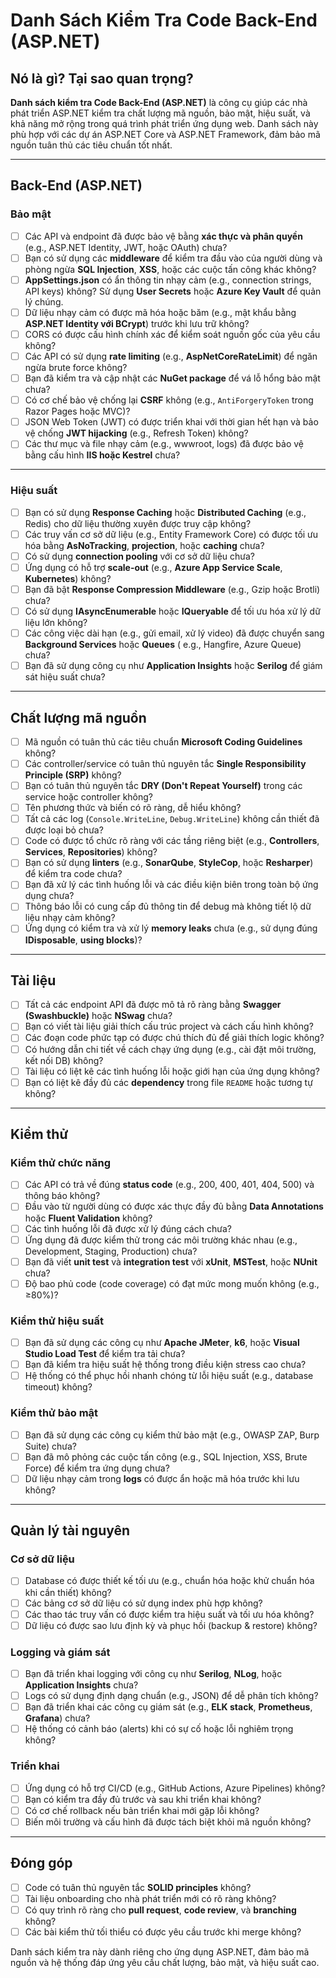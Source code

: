 # **Danh Sách Kiểm Tra Code Back-End (ASP.NET)**

## **Nó là gì? Tại sao quan trọng?**

**Danh sách kiểm tra Code Back-End (ASP.NET)** là công cụ giúp các nhà phát triển ASP.NET kiểm tra chất lượng mã nguồn,
bảo mật, hiệu suất, và khả năng mở rộng trong quá trình phát triển ứng dụng web. Danh sách này phù hợp với các dự án
ASP.NET Core và ASP.NET Framework, đảm bảo mã nguồn tuân thủ các tiêu chuẩn tốt nhất.

---

## **Back-End (ASP.NET)**

### **Bảo mật**

- [ ] Các API và endpoint đã được bảo vệ bằng **xác thực và phân quyền** (e.g., ASP.NET Identity, JWT, hoặc OAuth) chưa?
- [ ] Bạn có sử dụng các **middleware** để kiểm tra đầu vào của người dùng và phòng ngừa **SQL Injection**, **XSS**,
  hoặc các cuộc tấn công khác không?
- [ ] **AppSettings.json** có ẩn thông tin nhạy cảm (e.g., connection strings, API keys) không? Sử dụng **User Secrets**
  hoặc **Azure Key Vault** để quản lý chúng.
- [ ] Dữ liệu nhạy cảm có được mã hóa hoặc băm (e.g., mật khẩu bằng **ASP.NET Identity với BCrypt**) trước khi lưu trữ
  không?
- [ ] CORS có được cấu hình chính xác để kiểm soát nguồn gốc của yêu cầu không?
- [ ] Các API có sử dụng **rate limiting** (e.g., **AspNetCoreRateLimit**) để ngăn ngừa brute force không?
- [ ] Bạn đã kiểm tra và cập nhật các **NuGet package** để vá lỗ hổng bảo mật chưa?
- [ ] Có cơ chế bảo vệ chống lại **CSRF** không (e.g., `AntiForgeryToken` trong Razor Pages hoặc MVC)?
- [ ] JSON Web Token (JWT) có được triển khai với thời gian hết hạn và bảo vệ chống **JWT hijacking** (e.g., Refresh
  Token) không?
- [ ] Các thư mục và file nhạy cảm (e.g., wwwroot, logs) đã được bảo vệ bằng cấu hình **IIS hoặc Kestrel** chưa?

---

### **Hiệu suất**

- [ ] Bạn có sử dụng **Response Caching** hoặc **Distributed Caching** (e.g., Redis) cho dữ liệu thường xuyên được truy
  cập không?
- [ ] Các truy vấn cơ sở dữ liệu (e.g., Entity Framework Core) có được tối ưu hóa bằng **AsNoTracking**, **projection**,
  hoặc **caching** chưa?
- [ ] Có sử dụng **connection pooling** với cơ sở dữ liệu chưa?
- [ ] Ứng dụng có hỗ trợ **scale-out** (e.g., **Azure App Service Scale**, **Kubernetes**) không?
- [ ] Bạn đã bật **Response Compression Middleware** (e.g., Gzip hoặc Brotli) chưa?
- [ ] Có sử dụng **IAsyncEnumerable** hoặc **IQueryable** để tối ưu hóa xử lý dữ liệu lớn không?
- [ ] Các công việc dài hạn (e.g., gửi email, xử lý video) đã được chuyển sang **Background Services** hoặc **Queues** (
  e.g., Hangfire, Azure Queue) chưa?
- [ ] Bạn đã sử dụng công cụ như **Application Insights** hoặc **Serilog** để giám sát hiệu suất chưa?

---

## **Chất lượng mã nguồn**

- [ ] Mã nguồn có tuân thủ các tiêu chuẩn **Microsoft Coding Guidelines** không?
- [ ] Các controller/service có tuân thủ nguyên tắc **Single Responsibility Principle (SRP)** không?
- [ ] Bạn có tuân thủ nguyên tắc **DRY (Don't Repeat Yourself)** trong các service hoặc controller không?
- [ ] Tên phương thức và biến có rõ ràng, dễ hiểu không?
- [ ] Tất cả các log (`Console.WriteLine`, `Debug.WriteLine`) không cần thiết đã được loại bỏ chưa?
- [ ] Code có được tổ chức rõ ràng với các tầng riêng biệt (e.g., **Controllers**, **Services**, **Repositories**)
  không?
- [ ] Bạn có sử dụng **linters** (e.g., **SonarQube**, **StyleCop**, hoặc **Resharper**) để kiểm tra code chưa?
- [ ] Bạn đã xử lý các tình huống lỗi và các điều kiện biên trong toàn bộ ứng dụng chưa?
- [ ] Thông báo lỗi có cung cấp đủ thông tin để debug mà không tiết lộ dữ liệu nhạy cảm không?
- [ ] Ứng dụng có kiểm tra và xử lý **memory leaks** chưa (e.g., sử dụng đúng **IDisposable**, **using blocks**)?

---

## **Tài liệu**

- [ ] Tất cả các endpoint API đã được mô tả rõ ràng bằng **Swagger (Swashbuckle)** hoặc **NSwag** chưa?
- [ ] Bạn có viết tài liệu giải thích cấu trúc project và cách cấu hình không?
- [ ] Các đoạn code phức tạp có được chú thích đủ để giải thích logic không?
- [ ] Có hướng dẫn chi tiết về cách chạy ứng dụng (e.g., cài đặt môi trường, kết nối DB) không?
- [ ] Tài liệu có liệt kê các tình huống lỗi hoặc giới hạn của ứng dụng không?
- [ ] Bạn có liệt kê đầy đủ các **dependency** trong file `README` hoặc tương tự không?

---

## **Kiểm thử**

### **Kiểm thử chức năng**

- [ ] Các API có trả về đúng **status code** (e.g., 200, 400, 401, 404, 500) và thông báo không?
- [ ] Đầu vào từ người dùng có được xác thực đầy đủ bằng **Data Annotations** hoặc **Fluent Validation** không?
- [ ] Các tình huống lỗi đã được xử lý đúng cách chưa?
- [ ] Ứng dụng đã được kiểm thử trong các môi trường khác nhau (e.g., Development, Staging, Production) chưa?
- [ ] Bạn đã viết **unit test** và **integration test** với **xUnit**, **MSTest**, hoặc **NUnit** chưa?
- [ ] Độ bao phủ code (code coverage) có đạt mức mong muốn không (e.g., ≥80%)?

### **Kiểm thử hiệu suất**

- [ ] Bạn đã sử dụng các công cụ như **Apache JMeter**, **k6**, hoặc **Visual Studio Load Test** để kiểm tra tải chưa?
- [ ] Bạn đã kiểm tra hiệu suất hệ thống trong điều kiện stress cao chưa?
- [ ] Hệ thống có thể phục hồi nhanh chóng từ lỗi hiệu suất (e.g., database timeout) không?

### **Kiểm thử bảo mật**

- [ ] Bạn đã sử dụng các công cụ kiểm thử bảo mật (e.g., OWASP ZAP, Burp Suite) chưa?
- [ ] Bạn đã mô phỏng các cuộc tấn công (e.g., SQL Injection, XSS, Brute Force) để kiểm tra ứng dụng chưa?
- [ ] Dữ liệu nhạy cảm trong **logs** có được ẩn hoặc mã hóa trước khi lưu không?

---

## **Quản lý tài nguyên**

### **Cơ sở dữ liệu**

- [ ] Database có được thiết kế tối ưu (e.g., chuẩn hóa hoặc khử chuẩn hóa khi cần thiết) không?
- [ ] Các bảng cơ sở dữ liệu có sử dụng index phù hợp không?
- [ ] Các thao tác truy vấn có được kiểm tra hiệu suất và tối ưu hóa không?
- [ ] Dữ liệu có được sao lưu định kỳ và phục hồi (backup & restore) không?

### **Logging và giám sát**

- [ ] Bạn đã triển khai logging với công cụ như **Serilog**, **NLog**, hoặc **Application Insights** chưa?
- [ ] Logs có sử dụng định dạng chuẩn (e.g., JSON) để dễ phân tích không?
- [ ] Bạn đã triển khai các công cụ giám sát (e.g., **ELK stack**, **Prometheus**, **Grafana**) chưa?
- [ ] Hệ thống có cảnh báo (alerts) khi có sự cố hoặc lỗi nghiêm trọng không?

### **Triển khai**

- [ ] Ứng dụng có hỗ trợ CI/CD (e.g., GitHub Actions, Azure Pipelines) không?
- [ ] Bạn có kiểm tra đầy đủ trước và sau khi triển khai không?
- [ ] Có cơ chế rollback nếu bản triển khai mới gặp lỗi không?
- [ ] Biến môi trường và cấu hình đã được tách biệt khỏi mã nguồn không?

---

## **Đóng góp**

- [ ] Code có tuân thủ nguyên tắc **SOLID principles** không?
- [ ] Tài liệu onboarding cho nhà phát triển mới có rõ ràng không?
- [ ] Có quy trình rõ ràng cho **pull request**, **code review**, và **branching** không?
- [ ] Các bài kiểm thử tối thiểu có được yêu cầu trước khi merge không?

Danh sách kiểm tra này dành riêng cho ứng dụng ASP.NET, đảm bảo mã nguồn và hệ thống đáp ứng yêu cầu chất lượng, bảo
mật, và hiệu suất cao.
